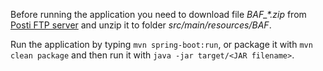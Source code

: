 Before running the application you need to download file _BAF\_\*.zip_ from
[Posti FTP server](ftp://webpcode:webpcode@ftp2.itella.com/) and unzip it to folder _src/main/resources/BAF_.

Run the application by typing `mvn spring-boot:run`, or package it with `mvn clean package` and then run it with
`java -jar target/<JAR filename>`.
